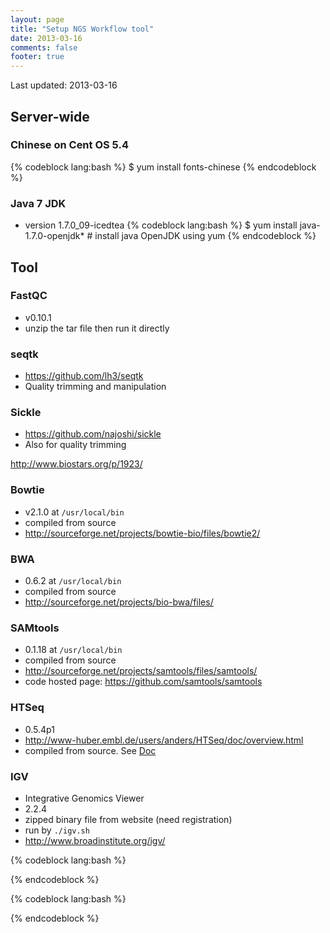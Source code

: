 ```yaml
---
layout: page
title: "Setup NGS Workflow tool"
date: 2013-03-16
comments: false
footer: true
---
```


Last updated: 2013-03-16

## Server-wide
### Chinese on Cent OS 5.4
{% codeblock lang:bash %}
$ yum install fonts-chinese
{% endcodeblock %}

### Java 7 JDK
* version 1.7.0_09-icedtea
{% codeblock lang:bash %}
$ yum install java-1.7.0-openjdk*    # install java OpenJDK using yum
{% endcodeblock %}



## Tool

### FastQC
* v0.10.1
* unzip the tar file then run it directly


### seqtk
* <https://github.com/lh3/seqtk>
* Quality trimming and manipulation

### Sickle
* <https://github.com/najoshi/sickle>
* Also for quality trimming

http://www.biostars.org/p/1923/


### Bowtie
* v2.1.0 at `/usr/local/bin`
* compiled from source
* <http://sourceforge.net/projects/bowtie-bio/files/bowtie2/>


### BWA
* 0.6.2 at `/usr/local/bin`
* compiled from source
* <http://sourceforge.net/projects/bio-bwa/files/>


### SAMtools
* 0.1.18 at `/usr/local/bin`
* compiled from source
* <http://sourceforge.net/projects/samtools/files/samtools/>
* code hosted page: <https://github.com/samtools/samtools>


### HTSeq
* 0.5.4p1
* <http://www-huber.embl.de/users/anders/HTSeq/doc/overview.html>
* compiled from source. See [Doc](http://www-huber.embl.de/users/anders/HTSeq/doc/install.html#install)


### IGV
* Integrative Genomics Viewer
* 2.2.4
* zipped binary file from website (need registration)
* run by `./igv.sh`
* <http://www.broadinstitute.org/igv/>



{% codeblock lang:bash %}

{% endcodeblock %}

{% codeblock lang:bash %}

{% endcodeblock %}